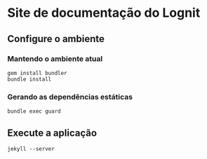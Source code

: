 # Site de documentação do Lognit

## Configure o ambiente


### Mantendo o ambiente atual

    gem install bundler
    bundle install
    
    
### Gerando as dependências estáticas
    
    bundle exec guard
    
    
## Execute a aplicação

    jekyll --server
    
